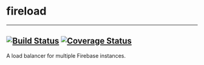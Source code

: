 # fireload
---
[![Build Status](https://travis-ci.org/fullcage/fireload.svg?branch=master)](https://travis-ci.org/fullcage/fireload) [![Coverage Status](https://coveralls.io/repos/fullcage/fireload/badge.svg?branch=master)](https://coveralls.io/r/fullcage/fireload?branch=master)
---

A load balancer for multiple Firebase instances.
